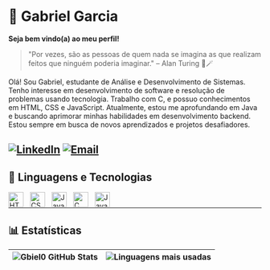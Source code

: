 # 🎸 Gabriel Garcia
**Seja bem vindo(a) ao meu perfil!**
> "Por vezes, são as pessoas de quem nada se imagina as que realizam feitos que ninguém poderia imaginar." – Alan Turing 🎩🪄

Olá! Sou Gabriel, estudante de Análise e Desenvolvimento de Sistemas. Tenho interesse em desenvolvimento de software e resolução de problemas usando tecnologia. Trabalho com C, e possuo conhecimentos em HTML, CSS e JavaScript. Atualmente, estou me aprofundando em Java e buscando aprimorar minhas habilidades em desenvolvimento backend. Estou sempre em busca de novos aprendizados e projetos desafiadores.

[![LinkedIn](https://img.shields.io/badge/-LinkedIn-0A66C2?style=for-the-badge&logo=linkedin&logoColor=white)](https://www.linkedin.com/in/gabriel-garcia-0b4715304/)
[![Email](https://img.shields.io/badge/-Email-D14836?style=for-the-badge&logo=gmail&logoColor=white)](mailto:gabrielgarcia1156@gmail.com)
---
## 🤖 Linguagens e Tecnologias
<img align="left" alt="HTML" title="HTML" width="30px" style="padding-right: 10px;" src="https://cdn.jsdelivr.net/gh/devicons/devicon@latest/icons/html5/html5-original.svg" />
<img align="left" alt="CSS" title="CSS" width="30px" style="padding-right: 10px;" src="https://cdn.jsdelivr.net/gh/devicons/devicon@latest/icons/css3/css3-original.svg" />
<img align="left" alt="JavaScript" title="JavaScript" width="30px" style="padding-right: 10px;" src="https://cdn.jsdelivr.net/gh/devicons/devicon@latest/icons/javascript/javascript-original.svg" />
<img align="left" alt="C" title="C" width="30px" style="padding-right: 10px;" src="https://cdn.jsdelivr.net/gh/devicons/devicon@latest/icons/c/c-original.svg" />
<img align="left" alt="Java" title="Java" width="30px" style="padding-right: 10px;" src="https://cdn.jsdelivr.net/gh/devicons/devicon@latest/icons/java/java-original.svg" />
<br/>

---
## 📊 Estatísticas
| ![Gbiel0 GitHub Stats](https://github-readme-stats.vercel.app/api?username=gbiel0&show_icons=true&theme=tokyonight&include_all_commits=true&locale=pt-br) | ![Linguagens mais usadas](https://github-readme-stats.vercel.app/api/top-langs/?username=gbiel0&theme=tokyonight&layout=compact&custom_title=Tecnologias&langs_count=9) |
| --- | --- |

